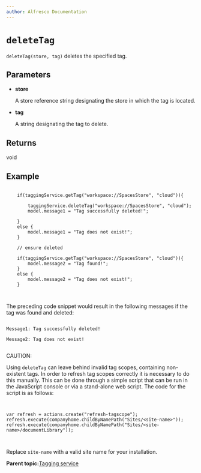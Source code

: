 ```yaml
---
author: Alfresco Documentation
---
```


# `deleteTag`

`deleteTag(store, tag)` deletes the specified tag.

## Parameters

-   **store**

    A store reference string designating the store in which the tag is located.

-   **tag**

    A string designating the tag to delete.


## Returns

void

## Example

```

    if(taggingService.getTag("workspace://SpacesStore", "cloud")){

        taggingService.deleteTag("workspace://SpacesStore", "cloud");
        model.message1 = "Tag successfully deleted!";

    }
    else {
        model.message1 = "Tag does not exist!";
    }

    // ensure deleted

    if(taggingService.getTag("workspace://SpacesStore", "cloud")){
        model.message2 = "Tag found!";
    }
    else {
        model.message2 = "Tag does not exist!";
    }
        
      
```

The preceding code snippet would result in the following messages if the tag was found and deleted:

```

Message1: Tag successfully deleted!

Message2: Tag does not exist!        
        
```

CAUTION:

Using `deleteTag` can leave behind invalid tag scopes, containing non-existent tags. In order to refresh tag scopes correctly it is necessary to do this manually. This can be done through a simple script that can be run in the JavaScript console or via a stand-alone web script. The code for the script is as follows:

```

        
var refresh = actions.create("refresh-tagscope");
refresh.execute(companyhome.childByNamePath("Sites/<site-name>"));
refresh.execute(companyhome.childByNamePath("Sites/<site-name>/documentLibrary"));        
        
      
```

Replace `site-name` with a valid site name for your installation.

**Parent topic:**[Tagging service](../references/API-JS-TaggingService.md)

